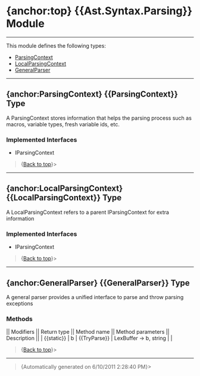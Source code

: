 # {anchor:top} {{Ast.Syntax.Parsing}} Module
----
This module defines the following types:
* [ParsingContext](Ast.Syntax.Parsing-Module#ParsingContext)
* [LocalParsingContext](Ast.Syntax.Parsing-Module#LocalParsingContext)
* [GeneralParser](Ast.Syntax.Parsing-Module#GeneralParser)
----
## {anchor:ParsingContext} {{ParsingContext}} Type
A ParsingContext stores information that helps the parsing process such as macros, variable types, fresh variable ids, etc.

### Implemented Interfaces
* IParsingContext
>{[Back to top](#top)}>
----
## {anchor:LocalParsingContext} {{LocalParsingContext}} Type
A LocalParsingContext refers to a parent IParsingContext for extra information

### Implemented Interfaces
* IParsingContext
>{[Back to top](#top)}>
----
## {anchor:GeneralParser} {{GeneralParser}} Type
A general parser provides a unified interface to parse and throw parsing exceptions

### Methods
|| Modifiers || Return type || Method name || Method parameters || Description ||
| {{static}} | b | {{TryParse}} | LexBuffer<Char> -> b, string |  |
>{[Back to top](#top)}>
----
>{Automatically generated on 6/10/2011 2:28:40 PM}>
